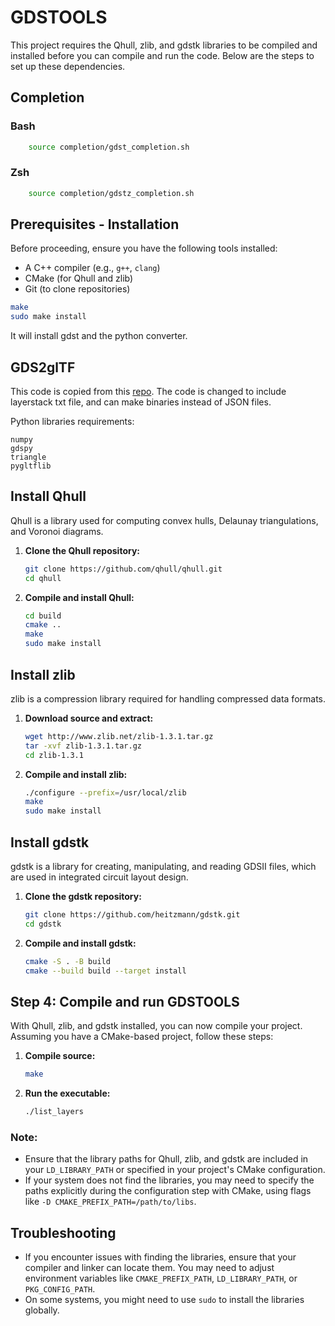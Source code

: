 # GDSTOOLS

This project requires the Qhull, zlib, and gdstk libraries to be compiled and installed before you can compile and run the code. Below are the steps to set up these dependencies.

## Completion

### Bash
```sh
    source completion/gdst_completion.sh
```

### Zsh
```sh
    source completion/gdstz_completion.sh
```

## Prerequisites - Installation

Before proceeding, ensure you have the following tools installed:

- A C++ compiler (e.g., `g++`, `clang`)
- CMake (for Qhull and zlib)
- Git (to clone repositories)

```sh
make
sudo make install
```
It will install gdst and the python converter.

## GDS2glTF
This code is copied from this [repo](https://github.com/mbalestrini/GDS2glTF). 
The code is changed to include layerstack txt file, and can make binaries instead of JSON files.

Python libraries requirements:
```
numpy
gdspy
triangle
pygltflib
```

## Install Qhull

Qhull is a library used for computing convex hulls, Delaunay triangulations, and Voronoi diagrams.

1. **Clone the Qhull repository:**
    ```sh
    git clone https://github.com/qhull/qhull.git
    cd qhull
    ```

2. **Compile and install Qhull:**
    ```sh
    cd build
    cmake ..
    make
    sudo make install
    ```

## Install zlib

zlib is a compression library required for handling compressed data formats.

1. **Download source and extract:**
    ```sh
    wget http://www.zlib.net/zlib-1.3.1.tar.gz
    tar -xvf zlib-1.3.1.tar.gz
    cd zlib-1.3.1
    ```

2. **Compile and install zlib:**
    ```sh
    ./configure --prefix=/usr/local/zlib
    make
    sudo make install
    ```

## Install gdstk

gdstk is a library for creating, manipulating, and reading GDSII files, which are used in integrated circuit layout design.

1. **Clone the gdstk repository:**
    ```sh
    git clone https://github.com/heitzmann/gdstk.git
    cd gdstk
    ```

2. **Compile and install gdstk:**
    ```sh
    cmake -S . -B build
    cmake --build build --target install
    ```

## Step 4: Compile and run GDSTOOLS

With Qhull, zlib, and gdstk installed, you can now compile your project. Assuming you have a CMake-based project, follow these steps:

1. **Compile source:**
    ```sh
    make
    ```

2. **Run the executable:**
    ```sh
    ./list_layers
    ```

### Note:

- Ensure that the library paths for Qhull, zlib, and gdstk are included in your `LD_LIBRARY_PATH` or specified in your project's CMake configuration.
- If your system does not find the libraries, you may need to specify the paths explicitly during the configuration step with CMake, using flags like `-D CMAKE_PREFIX_PATH=/path/to/libs`.

## Troubleshooting

- If you encounter issues with finding the libraries, ensure that your compiler and linker can locate them. You may need to adjust environment variables like `CMAKE_PREFIX_PATH`, `LD_LIBRARY_PATH`, or `PKG_CONFIG_PATH`.
- On some systems, you might need to use `sudo` to install the libraries globally.
